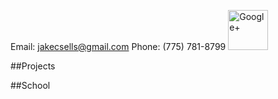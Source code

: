 Email: [jakecsells@gmail.com](mailto:jakecsells@gmail.com)
Phone: (775) 781-8799
<a href="//plus.google.com/117361433329982367194?prsrc=3"
   rel="publisher" target="_top" style="text-decoration:none;">
<img src="//ssl.gstatic.com/images/icons/gplus-64.png" alt="Google+" style="border:0;width:64px;height:64px;"/>
</a>

##Projects

##School